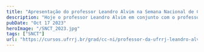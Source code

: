 ```yaml
---
title: "Apresentação do professor Leandro Alvim na Semana Nacional de Ciência e Tecnologia de 2023"
description: "Hoje o professor Leandro Alvim em conjunto com o professor Filipe Braida fizeram uma apresentação com o título “Modelos de Linguagem e seus Impactos na Sociedade” na Semana Nacional de Ciência e Tecnologia que ocorreu na Universidade Federal Rural do Rio de Janeiro. Ela contou também com três alunos de iniciação científica (Lucas Menduiña, Erick Azevedo e Lucas Wong) que palestraram sobre o estudo de um caso real de uso de LLM em ChatBot."
pubDate: "Oct 17 2023"
heroImage: "/SNCT_2023.jpg"
tags: ["SNCT"]
url: "https://cursos.ufrrj.br/grad/cc-ni/professor-da-ufrrj-leandro-alvim-aborda-fundamentos-de-inteligencia-artificial-em-palestra-remota-para-grupo-de-pesquisa-mulheres-no-direito-digital-e-nas-novas-tecnologias/"
---
```

